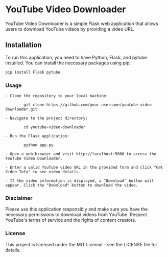 # YouTube Video Downloader

YouTube Video Downloader is a simple Flask web application that allows users to download YouTube videos by providing a video URL.

## Installation

To run this application, you need to have Python, Flask, and pytube installed. You can install the necessary packages using pip:

```bash
pip install Flask pytube
```
### Usage
    - Clone the repository to your local machine:

            git clone https://github.com/your-username/youtube-video-downloader.git

    - Navigate to the project directory:

            cd youtube-video-downloader

    - Run the Flask application:

            python app.py

    - Open a web browser and visit http://localhost:5000 to access the YouTube Video Downloader.

    - Enter a valid YouTube video URL in the provided form and click "Get Video Info" to see video details.

    - If the video information is displayed, a "Download" button will appear. Click the "Download" button to download the video.

### Disclaimer

Please use this application responsibly and make sure you have the necessary permissions to download videos from YouTube. Respect YouTube's terms of service and the rights of content creators.

### License

This project is licensed under the MIT License - see the LICENSE file for details.